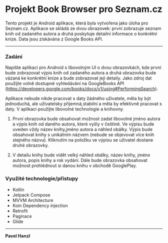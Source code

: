 # Projekt Book Browser pro Seznam.cz
Tento projekt je Android aplikace, která byla vytvořena jako úloha pro Seznam.cz. Aplikace se skládá ze dvou obrazovek: první zobrazuje seznam knih od zadaného autora a druhá poskytuje detailní informace o konkrétní knize. Data jsou získávána z Google Books API.

---

### Zadání

Napište aplikaci pro Android s libovolným UI o dvou obrazovkách, kde první bude zobrazovat výpis knih od zadaného autora a druhá obrazovka bude vázaná ke konkrétní knize a bude zobrazovat její detaily. Jako zdroj dat použijte volně dostupné vyhledávání na GoogleBooks API (https://developers.google.com/books/docs/v1/using#PerformingSearch).

Aplikace nebude nikde pracovat s daty žádného uživatele, měla by být jednoduchá, ale uživatelsky příjemná,stabilní a měla by efektivně pracovat s daty. V aplikaci použijte libovolné technologie a knihovny.


1) První obrazovka bude obsahovat možnost zadat libovolné jméno autora a výpis knih od daného autora, které vyšly v češtině. Ve výpisu bude uveden vždy název knihy,jméno autora a náhled obálky. Výpis bude obsahovat knihy s unikátním názvem (nebude se objevovat více knih stejného názvu). Kliknutím na položku ve výpisu se uživatel dostane druhé obrazovky.

2) V detailu knihy bude vidět velký náhled obálky, název knihy, jméno autora, popis knihy a rok vydání. Dále bude obrazovka obsahovat možnost prohlédnout si danou knihu v obchodě GooglePlay.

### Využité technologie/přístupy
- Kotlin
- Jetpack Compose
- MVVM Architecture
- Koin Dependency injection
- Retrofit
- Paginace
- Glide


---

**Pavel Hanzl**